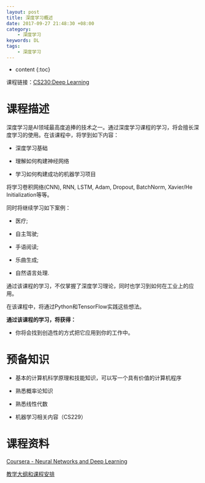 ```yaml
---
layout: post
title: 深度学习概述
date: 2017-09-27 21:48:30 +08:00
category:
    - 深度学习
keywords: DL
tags:
    - 深度学习
---
```


* content
{:toc}

课程链接：[CS230:Deep Learning](https://web.stanford.edu/class/cs230/)

# 课程描述

深度学习是AI领域最高度追捧的技术之一。通过深度学习课程的学习，将会擅长深度学习的使用。在该课程中，将学到如下内容：

- 深度学习基础

- 理解如何构建神经网络

- 学习如何构建成功的机器学习项目

将学习卷积网络(CNN), RNN, LSTM, Adam, Dropout, BatchNorm, Xavier/He Initialization等等。

同时将继续学习如下案例：

- 医疗;

- 自主驾驶;

- 手语阅读;

- 乐曲生成;

- 自然语言处理.

通过该课程的学习，不仅掌握了深度学习理论，同时也学习到如何在工业上的应用。

在该课程中，将通过Python和TensorFlow实践这些想法。


**通过该课程的学习，将获得：**

- 你将会找到创造性的方式把它应用到你的工作中。


# 预备知识

- 基本的计算机科学原理和技能知识，可以写一个具有价值的计算机程序

- 熟悉概率论知识

- 熟悉线性代数

- 机器学习相关内容（CS229）


# 课程资料

[Coursera - Neural Networks and Deep Learning](https://www.coursera.org/learn/neural-networks-deep-learning/home/welcome)

[教学大纲和课程安排](https://web.stanford.edu/class/cs230/syllabus.html)
